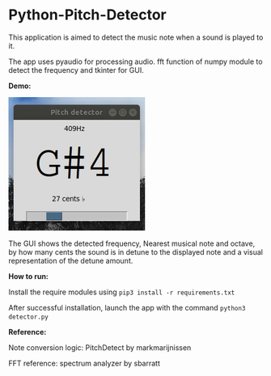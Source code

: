 # Python-Pitch-Detector

This application is aimed to detect the music note when a sound is played to it.

The app uses pyaudio for processing audio. fft function of numpy module to detect the frequency and tkinter for GUI.

**Demo:**

![Demo](pitch_detect.gif)

The GUI shows the detected frequency, Nearest musical note and octave, by how many cents the sound is in detune to the displayed note and a visual representation of the detune amount.

**How to run:**

Install the require modules using ``pip3 install -r requirements.txt``

After successful installation, launch the app with the command ``python3 detector.py``


**Reference:**

Note conversion logic: PitchDetect by markmarijnissen

FFT reference: spectrum analyzer by sbarratt
